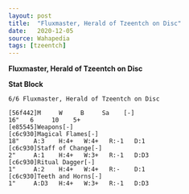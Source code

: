 ```yaml
---
layout: post
title:  "Fluxmaster, Herald of Tzeentch on Disc"
date:   2020-12-05
source: Wahapedia
tags: [tzeentch]
---
```


**Fluxmaster, Herald of Tzeentch on Disc**

**Stat Block**
```
6/6 Fluxmaster, Herald of Tzeentch on Disc
```

```
[56f442]M     W     B     Sa    [-]
16"   6     10    5+    
[e85545]Weapons[-]
[c6c930]Magical Flames[-]
18"    A:3    H:4+   W:4+   R:-1   D:1   
[c6c930]Staff of Change[-]
2"     A:1    H:4+   W:3+   R:-1   D:D3  
[c6c930]Ritual Dagger[-]
1"     A:2    H:4+   W:4+   R:-    D:1   
[c6c930]Teeth and Horns[-]
1"     A:D3   H:4+   W:3+   R:-1   D:D3  
```


